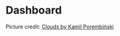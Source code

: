 # Dashboard

Picture credit: [Clouds by Kamil Porembiński](https://www.flickr.com/photos/paszczak000/8715851521/)
